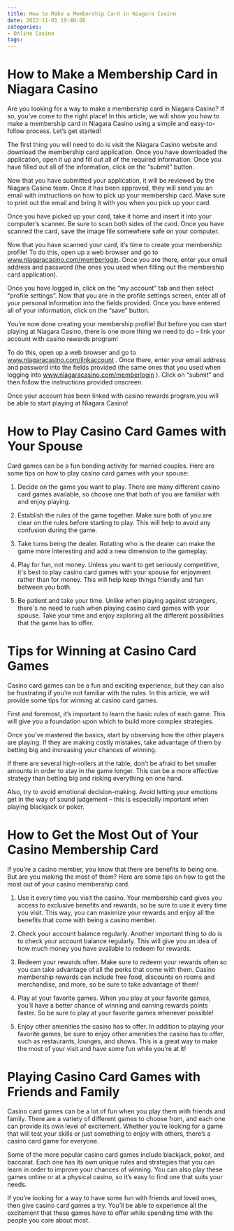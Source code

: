 ```yaml
---
title: How to Make a Membership Card in Niagara Casino 
date: 2022-11-01 19:48:08
categories:
- Online Casino
tags:
---
```



#  How to Make a Membership Card in Niagara Casino 

Are you looking for a way to make a membership card in Niagara Casino? If so, you’ve come to the right place! In this article, we will show you how to make a membership card in Niagara Casino using a simple and easy-to-follow process. Let’s get started!

The first thing you will need to do is visit the Niagara Casino website and download the membership card application. Once you have downloaded the application, open it up and fill out all of the required information. Once you have filled out all of the information, click on the “submit” button.

Now that you have submitted your application, it will be reviewed by the Niagara Casino team. Once it has been approved, they will send you an email with instructions on how to pick up your membership card. Make sure to print out the email and bring it with you when you pick up your card.

Once you have picked up your card, take it home and insert it into your computer’s scanner. Be sure to scan both sides of the card. Once you have scanned the card, save the image file somewhere safe on your computer.

Now that you have scanned your card, it’s time to create your membership profile! To do this, open up a web browser and go to www.niagaracasino.com/memberlogin. Once you are there, enter your email address and password (the ones you used when filling out the membership card application).

Once you have logged in, click on the “my account” tab and then select “profile settings”. Now that you are in the profile settings screen, enter all of your personal information into the fields provided. Once you have entered all of your information, click on the “save” button.

You’re now done creating your membership profile! But before you can start playing at Niagara Casino, there is one more thing we need to do – link your account with casino rewards program!

To do this, open up a web browser and go to www.niagaracasino.com/linkaccount . Once there, enter your email address and password into the fields provided (the same ones that you used when logging into www.niagaracasino.com/memberlogin ). Click on “submit” and then follow the instructions provided onscreen.

Once your account has been linked with casino rewards program,you will be able to start playing at Niagara Casino!

#  How to Play Casino Card Games with Your Spouse 

Card games can be a fun bonding activity for married couples. Here are some tips on how to play casino card games with your spouse:

1. Decide on the game you want to play. There are many different casino card games available, so choose one that both of you are familiar with and enjoy playing.

2. Establish the rules of the game together. Make sure both of you are clear on the rules before starting to play. This will help to avoid any confusion during the game.

3. Take turns being the dealer. Rotating who is the dealer can make the game more interesting and add a new dimension to the gameplay.

4. Play for fun, not money. Unless you want to get seriously competitive, it's best to play casino card games with your spouse for enjoyment rather than for money. This will help keep things friendly and fun between you both.

5. Be patient and take your time. Unlike when playing against strangers, there's no need to rush when playing casino card games with your spouse. Take your time and enjoy exploring all the different possibilities that the game has to offer.

#  Tips for Winning at Casino Card Games 

Casino card games can be a fun and exciting experience, but they can also be frustrating if you’re not familiar with the rules. In this article, we will provide some tips for winning at casino card games.

First and foremost, it’s important to learn the basic rules of each game. This will give you a foundation upon which to build more complex strategies.

Once you’ve mastered the basics, start by observing how the other players are playing. If they are making costly mistakes, take advantage of them by betting big and increasing your chances of winning.

If there are several high-rollers at the table, don’t be afraid to bet smaller amounts in order to stay in the game longer. This can be a more effective strategy than betting big and risking everything on one hand.

Also, try to avoid emotional decision-making. Avoid letting your emotions get in the way of sound judgement – this is especially important when playing blackjack or poker.

#  How to Get the Most Out of Your Casino Membership Card 

If you’re a casino member, you know that there are benefits to being one. But are you making the most of them? Here are some tips on how to get the most out of your casino membership card.

1. Use it every time you visit the casino. Your membership card gives you access to exclusive benefits and rewards, so be sure to use it every time you visit. This way, you can maximize your rewards and enjoy all the benefits that come with being a casino member.

2. Check your account balance regularly. Another important thing to do is to check your account balance regularly. This will give you an idea of how much money you have available to redeem for rewards.

3. Redeem your rewards often. Make sure to redeem your rewards often so you can take advantage of all the perks that come with them. Casino membership rewards can include free food, discounts on rooms and merchandise, and more, so be sure to take advantage of them!

4. Play at your favorite games. When you play at your favorite games, you’ll have a better chance of winning and earning rewards points faster. So be sure to play at your favorite games whenever possible!

5. Enjoy other amenities the casino has to offer. In addition to playing your favorite games, be sure to enjoy other amenities the casino has to offer, such as restaurants, lounges, and shows. This is a great way to make the most of your visit and have some fun while you’re at it!

#  Playing Casino Card Games with Friends and Family

Casino card games can be a lot of fun when you play them with friends and family. There are a variety of different games to choose from, and each one can provide its own level of excitement. Whether you’re looking for a game that will test your skills or just something to enjoy with others, there’s a casino card game for everyone.

Some of the more popular casino card games include blackjack, poker, and baccarat. Each one has its own unique rules and strategies that you can learn in order to improve your chances of winning. You can also play these games online or at a physical casino, so it’s easy to find one that suits your needs.

If you’re looking for a way to have some fun with friends and loved ones, then give casino card games a try. You’ll be able to experience all the excitement that these games have to offer while spending time with the people you care about most.